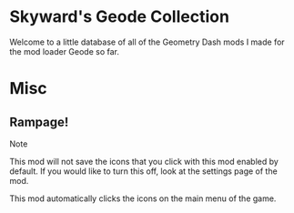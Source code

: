 # Skyward's Geode Collection
Welcome to a little database of all of the Geometry Dash mods I made for the mod loader Geode so far.

# Misc
## Rampage!
> [!NOTE]
This mod will not save the icons that you click with this mod enabled by default. If you would like to turn this off, look at the settings page of the mod.

This mod automatically clicks the icons on the main menu of the game.
